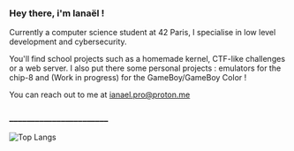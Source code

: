 ### Hey there, i'm Ianaël !

Currently a computer science student at 42 Paris, I specialise in low level development and cybersecurity.

You'll find school projects such as a homemade kernel, CTF-like challenges or a web server. I also put there some personal projects : emulators for the chip-8 and (Work in progress) for the GameBoy/GameBoy Color !

You can reach out to me at [ianael.pro@proton.me](mailto:ianael.pro@proton.me)
### _______________________
![Top Langs](https://github-readme-stats.vercel.app/api/top-langs/?username=iaschnei&layout=compact&theme=dracula&hide=perl,roff)

